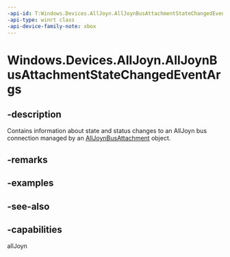 ```yaml
---
-api-id: T:Windows.Devices.AllJoyn.AllJoynBusAttachmentStateChangedEventArgs
-api-type: winrt class
-api-device-family-note: xbox
---
```


<!-- Class syntax.
public class AllJoynBusAttachmentStateChangedEventArgs : Windows.Devices.AllJoyn.IAllJoynBusAttachmentStateChangedEventArgs
-->

# Windows.Devices.AllJoyn.AllJoynBusAttachmentStateChangedEventArgs

## -description
Contains information about state and status changes to an AllJoyn bus connection managed by an [AllJoynBusAttachment](alljoynbusattachment.md) object.

## -remarks

## -examples

## -see-also


## -capabilities
allJoyn